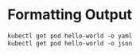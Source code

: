# Formatting Output
```dockerfile
kubectl get pod hello-world -o yaml
kubectl get pod hello-world -o json
```
